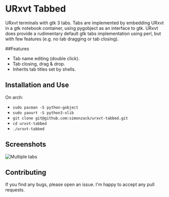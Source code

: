 # URxvt Tabbed

URxvt terminals with gtk 3 tabs.
Tabs are implemented by embedding URxvt in a gtk notebook container, using pygobject as an interface to gtk.
URxvt does provide a rudimentary default gtk tabs implementation using perl, but with few features (e.g. no tab dragging or tab closing).

##Features

- Tab name editing (double click).
- Tab closing, drag & drop.
- Inherits tab titles set by shells.

## Installation and Use

On arch:
- `sudo pacman -S python-gobject`
- `sudo yaourt -S python3-xlib`
- `git clone git@github.com:simonzack/urxvt-tabbed.git`
- `cd urxvt-tabbed`
- `./urxvt-tabbed`

## Screenshots

![Multiple tabs](https://raw2.github.com/simonzack/urxvt-tabbed/master/screenshots/screenshot.png)

## Contributing

If you find any bugs, please open an issue.
I'm happy to accept any pull requests.
